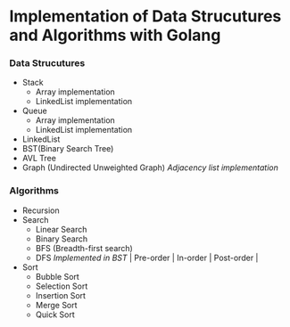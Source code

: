 # Implementation of Data Strucutures and Algorithms with Golang


### Data Strucutures
* Stack
   * Array implementation
   * LinkedList implementation
* Queue
   * Array implementation
   * LinkedList implementation
* LinkedList
* BST(Binary Search Tree)
* AVL Tree
* Graph (Undirected Unweighted Graph) _Adjacency list implementation_
 
### Algorithms
 * Recursion
 * Search
   * Linear Search
   * Binary Search
   * BFS (Breadth-first search)  
   * DFS _Implemented in BST_
   | Pre-order | In-order | Post-order | 
 * Sort
   * Bubble Sort
   * Selection Sort
   * Insertion Sort
   * Merge Sort
   * Quick Sort
  
